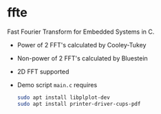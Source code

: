 # ffte
Fast Fourier Transform for Embedded Systems in C. 
 * Power of 2 FFT's calculated by Cooley-Tukey
 * Non-power of 2 FFT's calculated by Bluestein
 * 2D FFT supported

 * Demo script `main.c` requires 
    ```bash 
    sudo apt install libplplot-dev
    sudo apt install printer-driver-cups-pdf
    ``` 